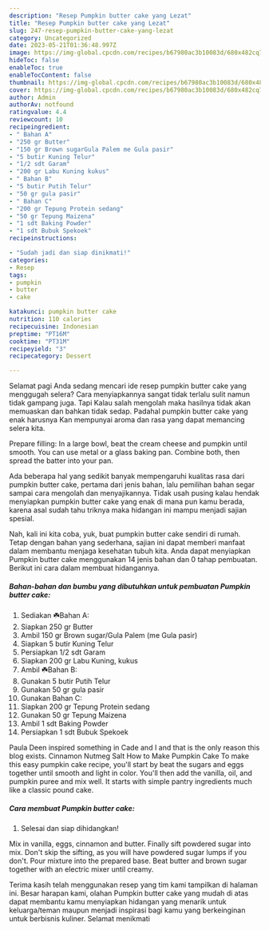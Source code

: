 ```yaml
---
description: "Resep Pumpkin butter cake yang Lezat"
title: "Resep Pumpkin butter cake yang Lezat"
slug: 247-resep-pumpkin-butter-cake-yang-lezat
category: Uncategorized
date: 2023-05-21T01:36:48.997Z
image: https://img-global.cpcdn.com/recipes/b67980ac3b10083d/680x482cq70/pumpkin-butter-cake-foto-resep-utama.jpg
hideToc: false
enableToc: true
enableTocContent: false
thumbnail: https://img-global.cpcdn.com/recipes/b67980ac3b10083d/680x482cq70/pumpkin-butter-cake-foto-resep-utama.jpg
cover: https://img-global.cpcdn.com/recipes/b67980ac3b10083d/680x482cq70/pumpkin-butter-cake-foto-resep-utama.jpg
author: Admin
authorAv: notfound
ratingvalue: 4.4
reviewcount: 10
recipeingredient:
- " Bahan A"
- "250 gr Butter"
- "150 gr Brown sugarGula Palem me Gula pasir"
- "5 butir Kuning Telur"
- "1/2 sdt Garam"
- "200 gr Labu Kuning kukus"
- " Bahan B"
- "5 butir Putih Telur"
- "50 gr gula pasir"
- " Bahan C"
- "200 gr Tepung Protein sedang"
- "50 gr Tepung Maizena"
- "1 sdt Baking Powder"
- "1 sdt Bubuk Spekoek"
recipeinstructions:

- "Sudah jadi dan siap dinikmati!"
categories:
- Resep
tags:
- pumpkin
- butter
- cake

katakunci: pumpkin butter cake 
nutrition: 110 calories
recipecuisine: Indonesian
preptime: "PT16M"
cooktime: "PT31M"
recipeyield: "3"
recipecategory: Dessert

---
```



Selamat pagi Anda sedang mencari ide resep pumpkin butter cake yang menggugah selera? Cara menyiapkannya sangat tidak terlalu sulit namun tidak gampang juga. Tapi Kalau salah mengolah maka hasilnya tidak akan memuaskan dan bahkan tidak sedap. Padahal pumpkin butter cake yang enak harusnya Kan mempunyai aroma dan rasa yang dapat memancing selera kita.


Prepare filling: In a large bowl, beat the cream cheese and pumpkin until smooth. You can use metal or a glass baking pan. Combine both, then spread the batter into your pan.

Ada beberapa hal yang sedikit banyak mempengaruhi kualitas rasa dari pumpkin butter cake, pertama dari jenis bahan, lalu pemilihan bahan segar sampai cara mengolah dan menyajikannya. Tidak usah pusing kalau hendak menyiapkan pumpkin butter cake yang enak di mana pun kamu berada, karena asal sudah tahu triknya maka hidangan ini mampu menjadi sajian spesial.


Nah, kali ini kita coba, yuk, buat pumpkin butter cake sendiri di rumah. Tetap dengan bahan yang sederhana, sajian ini dapat memberi manfaat dalam membantu menjaga kesehatan tubuh kita. Anda dapat menyiapkan Pumpkin butter cake menggunakan 14 jenis bahan dan 0 tahap pembuatan. Berikut ini cara dalam membuat hidangannya.

<!--inarticleads1-->

##### Bahan-bahan dan bumbu yang dibutuhkan untuk pembuatan Pumpkin butter cake:

1. Sediakan  ☘️Bahan A:
1. Siapkan 250 gr Butter
1. Ambil 150 gr Brown sugar/Gula Palem (me Gula pasir)
1. Siapkan 5 butir Kuning Telur
1. Persiapkan 1/2 sdt Garam
1. Siapkan 200 gr Labu Kuning, kukus
1. Ambil  ☘️Bahan B:
1. Gunakan 5 butir Putih Telur
1. Gunakan 50 gr gula pasir
1. Gunakan  Bahan C:
1. Siapkan 200 gr Tepung Protein sedang
1. Gunakan 50 gr Tepung Maizena
1. Ambil 1 sdt Baking Powder
1. Persiapkan 1 sdt Bubuk Spekoek


Paula Deen inspired something in Cade and I and that is the only reason this blog exists. Cinnamon Nutmeg Salt How to Make Pumpkin Cake To make this easy pumpkin cake recipe, you&#39;ll start by beat the sugars and eggs together until smooth and light in color. You&#39;ll then add the vanilla, oil, and pumpkin puree and mix well. It starts with simple pantry ingredients much like a classic pound cake. 

<!--inarticleads2-->

##### Cara membuat Pumpkin butter cake:


1. Selesai dan siap dihidangkan!

Mix in vanilla, eggs, cinnamon and butter. Finally sift powdered sugar into mix. Don&#39;t skip the sifting, as you will have powdered sugar lumps if you don&#39;t. Pour mixture into the prepared base. Beat butter and brown sugar together with an electric mixer until creamy. 

Terima kasih telah menggunakan resep yang tim kami tampilkan di halaman ini. Besar harapan kami, olahan Pumpkin butter cake yang mudah di atas dapat membantu kamu menyiapkan hidangan yang menarik untuk keluarga/teman maupun menjadi inspirasi bagi kamu yang berkeinginan untuk berbisnis kuliner. Selamat menikmati
